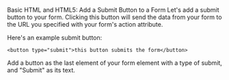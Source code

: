 Basic HTML and HTML5: Add a Submit Button to a Form
Let's add a submit button to your form. Clicking this button will send the data from your form to the URL you specified with your form's action attribute.

Here's an example submit button:
```
<button type="submit">this button submits the form</button>
```

Add a button as the last element of your form element with a type of submit, and "Submit" as its text.

